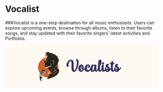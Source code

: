 # Vocalist


###Vocalist is a one-stop destination for all music enthusiasts. Users can explore upcoming events, browse through albums, listen to their favorite songs, and stay updated with their favorite singers' latest activities and Portfolios.

![Vocalists](/assets/Vocalists.png)



